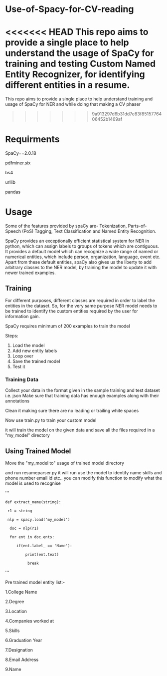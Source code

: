 # Use-of-Spacy-for-CV-reading
<<<<<<< HEAD
This repo  aims to provide a single place to help understand the usage of SpaCy for training and testing Custom Named Entity Recognizer, for identifying different entities in a resume.
=======
This repo  aims to provide a single place to help understand training and usage of SpaCy for NER and while doing that making a CV phaser

>>>>>>> 9a913297d6b31dd7e83f8515776406452b1469af


# Requirments
SpaCy==2.0.18

pdfminer.six

bs4

urllib

pandas


# Usage

Some of the features provided by spaCy are- Tokenization, Parts-of-Speech (PoS) Tagging, Text Classification and Named Entity Recognition.

SpaCy provides an exceptionally efficient statistical system for NER in python, which can assign labels to groups of tokens which are contiguous. It provides a default model which can recognize a wide range of named or numerical entities, which include person, organization, language, event etc. Apart from these default entities, spaCy also gives us the liberty to add arbitrary classes to the NER model, by training the model to update it with newer trained examples.

## Training
For different purposes, different classes are required in order to label the entities in the dataset.
So, for the very same purpose NER model needs to be trained to identify the custom entities required by the user for information gain.

SpaCy requires minimum of 200 examples to train the model

Steps:
1. Load the model
2. Add new entity labels
3. Loop over
4. Save the trained model
5. Test it


### Training Data

Collect your data in the format given in the sample training and test dataset i.e. json
Make sure that training data has enough examples along with their annotations

Clean it making sure there are no leading or trailing white spaces

Now use train.py to train your custom model

  it will train the model on the given data and save all the files required in a "my_model" directory


## Using Trained Model

Move the "my_model to" usage of trained model directory

and run resumeparser.py
  it will run use the model to identify name skills and phone number email id etc..
  you can modify this function to modify what the model is used to recognise

  '''


    def extract_name(string):

     r1 = string

     nlp = spacy.load('my_model')

      doc = nlp(r1)

      for ent in doc.ents:

         if(ent.label_ == 'Name'):

             print(ent.text)

              break

  '''

Pre trained model entity list:-

1.College Name

2.Degree

3.Location

4.Companies worked at

5.Skills

6.Graduation Year

7.Designation

8.Email Address

9.Name
